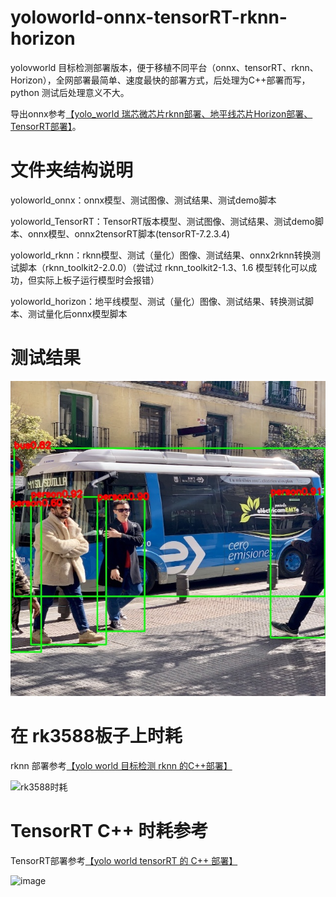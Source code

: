 # yoloworld-onnx-tensorRT-rknn-horizon

yolovworld 目标检测部署版本，便于移植不同平台（onnx、tensorRT、rknn、Horizon），全网部署最简单、速度最快的部署方式，后处理为C++部署而写，python 测试后处理意义不大。

导出onnx参考[【yolo_world 瑞芯微芯片rknn部署、地平线芯片Horizon部署、TensorRT部署】](https://blog.csdn.net/zhangqian_1/article/details/138530486)。

# 文件夹结构说明

yoloworld_onnx：onnx模型、测试图像、测试结果、测试demo脚本

yoloworld_TensorRT：TensorRT版本模型、测试图像、测试结果、测试demo脚本、onnx模型、onnx2tensorRT脚本(tensorRT-7.2.3.4)

yoloworld_rknn：rknn模型、测试（量化）图像、测试结果、onnx2rknn转换测试脚本（rknn_toolkit2-2.0.0）（尝试过 rknn_toolkit2-1.3、1.6 模型转化可以成功，但实际上板子运行模型时会报错）

yoloworld_horizon：地平线模型、测试（量化）图像、测试结果、转换测试脚本、测试量化后onnx模型脚本

# 测试结果

![image](https://github.com/cqu20160901/yoloworld-onnx-tensorRT-rknn-horizon/blob/main/yoloworld_onnx/test_onnx_result.jpg)

# 在 rk3588板子上时耗

rknn 部署参考[【yolo world 目标检测 rknn 的C++部署】](https://blog.csdn.net/zhangqian_1/article/details/138530486)

![rk3588时耗](https://github.com/cqu20160901/yoloworld-onnx-tensorRT-rknn-horizon/assets/22290931/3c5f08a7-a395-4bca-81a6-42070f0bf942)

# TensorRT C++ 时耗参考

TensorRT部署参考[【yolo world tensorRT 的 C++ 部署】](https://blog.csdn.net/zhangqian_1/article/details/138532260)

![image](https://github.com/cqu20160901/yoloworld-onnx-tensorRT-rknn-horizon/assets/22290931/1e55e485-1ad4-4fb4-84e8-021ee0465da3)



